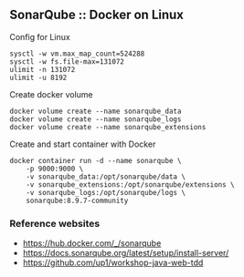 ## SonarQube :: Docker on Linux


Config for Linux
```
sysctl -w vm.max_map_count=524288
sysctl -w fs.file-max=131072
ulimit -n 131072
ulimit -u 8192
```

Create docker volume
```
docker volume create --name sonarqube_data
docker volume create --name sonarqube_logs
docker volume create --name sonarqube_extensions
```

Create and start container with Docker
```
docker container run -d --name sonarqube \
    -p 9000:9000 \
    -v sonarqube_data:/opt/sonarqube/data \
    -v sonarqube_extensions:/opt/sonarqube/extensions \
    -v sonarqube_logs:/opt/sonarqube/logs \
    sonarqube:8.9.7-community
```


### Reference websites
* https://hub.docker.com/_/sonarqube
* https://docs.sonarqube.org/latest/setup/install-server/
* https://github.com/up1/workshop-java-web-tdd
